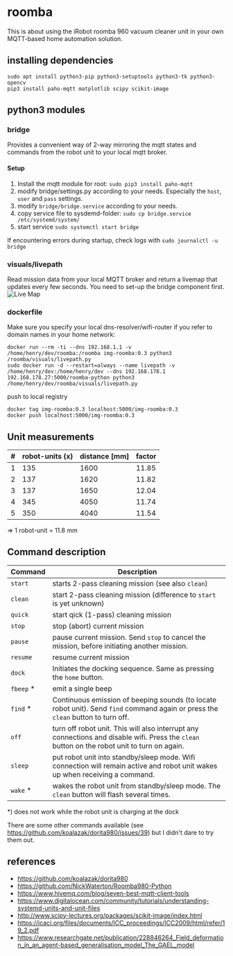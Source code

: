# roomba

This is about using the iRobot roomba 960 vacuum cleaner unit in your own MQTT-based home automation solution.

## installing dependencies

```
sudo apt install python3-pip python3-setuptools python3-tk python3-opencv
pip3 install paho-mqtt matplotlib scipy scikit-image
```

## python3 modules

### bridge

Provides a convenient way of 2-way mirroring the mqtt states and commands from the robot unit to your local mqtt broker.

#### Setup

1. Install the mqtt module for root: `sudo pip3 install paho-mqtt`
2. modify bridge/settings.py according to your needs. Especially the `host`, `user` and `pass` settings.
3. modify `bridge/bridge.service` according to your needs.
4. copy service file to sysdemd-folder: `sudo cp bridge.service /etc/systemd/system/`
5. start service `sudo systemctl start bridge`

If encountering errors during startup, check logs with `sudo journalctl -u bridge`

### visuals/livepath

Read mission data from your local MQTT broker and return a livemap that updates every few seconds. You need to set-up the bridge component first.
![Live Map](docs/livemap1.png)

### dockerfile

Make sure you specify your local dns-resolver/wifi-router if you refer to domain names in your home network:
```
docker run --rm -ti --dns 192.168.1.1 -v /home/henry/dev/roomba:/roomba img-roomba:0.3 python3 /roomba/visuals/livepath.py
sudo docker run -d --restart=always --name livepath -v /home/henry/dev:/home/henry/dev --dns 192.168.178.1 192.168.178.27:5000/roomba-python python3 /home/henry/dev/roomba/visuals/livepath.py
```

push to local registry
```
docker tag img-roomba:0.3 localhost:5000/img-roomba:0.3
docker push localhost:5000/img-roomba:0.3
```

## Unit measurements

\# | robot-units (x) | distance [mm] | factor
---|---|--|--
1 | 135 | 1600 | 11.85 
2 | 137 | 1620 | 11.82
3 | 137 | 1650 | 12.04
4 | 345 | 4050 | 11.74
5 | 350 | 4040 | 11.54

=> 1 robot-unit = 11.8 mm

## Command description

Command | Description
---|---
`start` | starts 2-pass cleaning mission (see also `clean`)
`clean` | start 2-pass cleaning mission (difference to `start` is yet unknown)
`quick` | start qick (1-pass) cleaning mission
`stop` | stop (abort) current mission
`pause` | pause current mission. Send `stop` to cancel the mission, before initiating another mission.
`resume` | resume current mission
`dock` | Initiates the docking sequence. Same as pressing the `home` button.
`fbeep` * | emit a single beep
`find` * | Continuous emission of beeping sounds (to locate robot unit). Send `find` command again or press the `clean` button to turn off.
`off` | turn off robot unit. This will also interrupt any connections and disable wifi. Press the `clean` button on the robot unit to turn on again.
`sleep` | put robot unit into standby/sleep mode. Wifi connection will remain active and robot unit wakes up when receiving a command.
`wake` * | wakes the robot unit from standby/sleep mode. The `clean` button will flash several times.

*) does not work while the robot unit is charging at the dock

There are some other commands available (see https://github.com/koalazak/dorita980/issues/39) but I didn't dare to try them out.

## references
* https://github.com/koalazak/dorita980
* https://github.com/NickWaterton/Roomba980-Python
* https://www.hivemq.com/blog/seven-best-mqtt-client-tools
* https://www.digitalocean.com/community/tutorials/understanding-systemd-units-and-unit-files
* http://www.scipy-lectures.org/packages/scikit-image/index.html
* https://icaci.org/files/documents/ICC_proceedings/ICC2009/html/refer/19_2.pdf
* https://www.researchgate.net/publication/228846264_Field_deformation_in_an_agent-based_generalisation_model_The_GAEL_model




